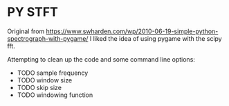 # PY STFT
Original from https://www.swharden.com/wp/2010-06-19-simple-python-spectrograph-with-pygame/
I liked the idea of using pygame with the scipy fft.

Attempting to clean up the code and some command line options:
* TODO sample frequency
* TODO window size
* TODO skip size
* TODO windowing function


